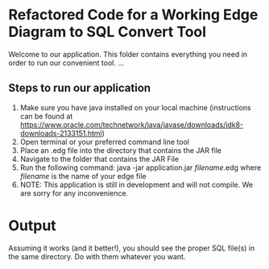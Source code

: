 # Refactored Code for a Working Edge Diagram to SQL Convert Tool
Welcome to our application. This folder contains everything you need in order to run our convenient tool. 
…
## Steps to run our application
1)	Make sure you have java installed on your local machine (instructions can be found at https://www.oracle.com/technetwork/java/javase/downloads/jdk8-downloads-2133151.html)  
2)	Open terminal or your preferred command line tool
3)	Place an .edg file into the directory that contains the JAR file
4)	Navigate to the folder that contains the JAR File
5)	Run the following command: java -jar application.jar *filename*.edg where *filename* is the name of your edge file
6) NOTE: This application is still in development and will not compile. We are sorry for any inconvenience.
# Output
Assuming it works (and it better!), you should see the proper SQL file(s) in the same directory. Do with them whatever you want.
